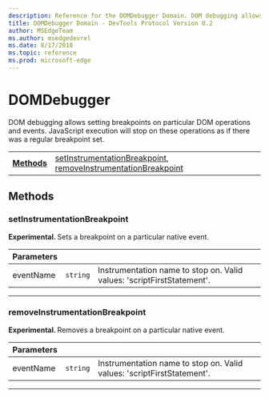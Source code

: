 ```yaml
---
description: Reference for the DOMDebugger Domain. DOM debugging allows setting breakpoints on particular DOM operations and events. JavaScript execution will stop on these operations as if there was a regular breakpoint set.
title: DOMDebugger Domain - DevTools Protocol Version 0.2
author: MSEdgeTeam
ms.author: msedgedevrel
ms.date: 8/17/2018
ms.topic: reference
ms.prod: microsoft-edge
---
```

# DOMDebugger
DOM debugging allows setting breakpoints on particular DOM operations and events. JavaScript execution will stop on these operations as if there was a regular breakpoint set.

| | |
|-|-|
| [**Methods**](#methods) | [setInstrumentationBreakpoint](#setinstrumentationbreakpoint), [removeInstrumentationBreakpoint](#removeinstrumentationbreakpoint) |
## Methods

### setInstrumentationBreakpoint
<span><b>Experimental. </b></span>Sets a breakpoint on a particular native event.

<table>
    <thead>
        <tr>
            <th>Parameters</th>
            <th></th>
            <th></th>
        </tr>
    </thead>
    <tbody>
        <tr>
            <td>eventName</td>
            <td><code class="flyout">string</code></td>
            <td>Instrumentation name to stop on. Valid values: 'scriptFirstStatement'.</td>
        </tr>
    </tbody>
</table>
</p>

---

### removeInstrumentationBreakpoint
<span><b>Experimental. </b></span>Removes a breakpoint on a particular native event.

<table>
    <thead>
        <tr>
            <th>Parameters</th>
            <th></th>
            <th></th>
        </tr>
    </thead>
    <tbody>
        <tr>
            <td>eventName</td>
            <td><code class="flyout">string</code></td>
            <td>Instrumentation name to stop on. Valid values: 'scriptFirstStatement'.</td>
        </tr>
    </tbody>
</table>
</p>

---

